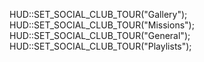 HUD::SET_SOCIAL_CLUB_TOUR("Gallery");
HUD::SET_SOCIAL_CLUB_TOUR("Missions");
HUD::SET_SOCIAL_CLUB_TOUR("General");
HUD::SET_SOCIAL_CLUB_TOUR("Playlists");